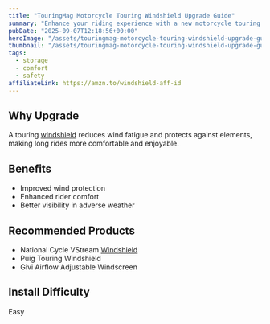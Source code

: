 ```yaml
---
title: "TouringMag Motorcycle Touring Windshield Upgrade Guide"
summary: "Enhance your riding experience with a new motorcycle touring windshield."
pubDate: "2025-09-07T12:18:56+00:00"
heroImage: "/assets/touringmag-motorcycle-touring-windshield-upgrade-guide-hero.jpg"
thumbnail: "/assets/touringmag-motorcycle-touring-windshield-upgrade-guide-thumb.jpg"
tags:
  - storage
  - comfort
  - safety
affiliateLink: https://amzn.to/windshield-aff-id
---
```


<h2>Why Upgrade</h2>
<p>A touring <a href="https://amzn.to/windshield-aff-id" target="_blank" rel="noopener noreferrer">windshield</a> reduces wind fatigue and protects against elements, making long rides more comfortable and enjoyable.</p>
<h2>Benefits</h2>
<ul>
  <li>Improved wind protection</li>
  <li>Enhanced rider comfort</li>
  <li>Better visibility in adverse weather</li>
</ul>
<h2>Recommended Products</h2>
<ul>
  <li>National Cycle VStream <a href="https://amzn.to/windshield-aff-id" target="_blank" rel="noopener noreferrer">Windshield</a></li>
  <li>Puig Touring Windshield</li>
  <li>Givi Airflow Adjustable Windscreen</li>
</ul>
<h2>Install Difficulty</h2>
<p>Easy</p>